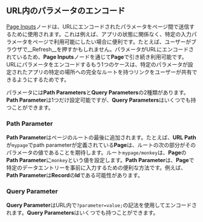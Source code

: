 ## URL内のパラメータのエンコード

[Page Inputs](/nodes/navigation/page-inputs)ノードは、URLにエンコードされたパラメータをページ間で送信するために使用されます。これは例えば、アプリの状態に関係なく、特定の入力パラメータをページで利用可能にしたい場合に便利です。たとえば、ユーザーがブラウザで__Refresh__を押すかもしれません。パラメータがURLにエンコードされているため、**Page Inputs**ノードを通じて**Page**で引き続き利用可能です。
URLにパラメータをエンコードするもう1つのケースは、特定のパラメータが設定されたアプリの特定の場所への完全なルートを持つリンクをユーザーが共有できるようにするためです。

パラメータには**Path Parameters**と**Query Parameters**の2種類があります。**Path Parameter**は1つだけ設定可能ですが、**Query Parameters**はいくつでも持つことができます。

### Path Parameter

**Path Parameter**はページのルートの最後に追加されます。たとえば、**URL Path**が`mypage`でpath parameterが定義されている**Page**は、ルートの次の部分がそのパラメータの値であることを期待します。ルート`mypage/monkey`は、**Page**の**Path Parameter**に`monkey`という値を設定します。**Path Parameter**は、**Page**で特定のデータエントリーを事前に入力するための便利な方法です。例えば、**Path Parameter**は**Record**の**Id**である可能性があります。

### Query Parameter

**Query Parameter**はURL内で`?parameter=value;`の記法を使用してエンコードされます。**Query Parameters**はいくつでも持つことができます。